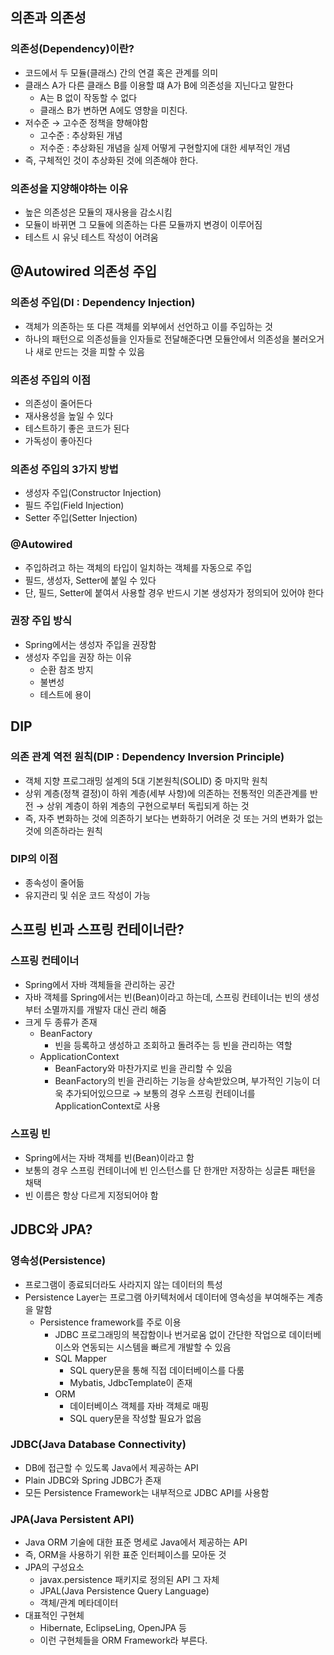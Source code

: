 ## 의존과 의존성

### 의존성(Dependency)이란?

- 코드에서 두 모듈(클래스) 간의 연결 혹은 관계를 의미
- 클래스 A가 다른 클래스 B를 이용할 떄 A가 B에 의존성을 지닌다고 말한다
    - A는 B 없이 작동할 수 없다
    - 클래스 B가 변하면 A에도 영향을 미친다.
- 저수준 → 고수준 정책을 향해야함
    - 고수준 : 추상화된 개념
    - 저수준 : 추상화된 개념을 실제 어떻게 구현할지에 대한 세부적인 개념
- 즉, 구체적인 것이 추상화된 것에 의존해야 한다.

### 의존성을 지양해야하는 이유

- 높은 의존성은 모듈의 재사용을 감소시킴
- 모듈이 바뀌면 그 모듈에 의존하는 다른 모듈까지 변경이 이루어짐
- 테스트 시 유닛 테스트 작성이 어려움

## @Autowired 의존성 주입

### 의존성 주입(DI : Dependency Injection)

- 객체가 의존하는 또 다른 객체를 외부에서 선언하고 이를 주입하는 것
- 하나의 패턴으로 의존성들을 인자들로 전달해준다면 모듈안에서 의존성을 불러오거나 새로 만드는 것을 피할 수 있음

### 의존성 주입의 이점

- 의존성이 줄어든다
- 재사용성을 높일 수 있다
- 테스트하기 좋은 코드가 된다
- 가독성이 좋아진다

### 의존성 주입의 3가지 방법

- 생성자 주입(Constructor Injection)
- 필드 주입(Field Injection)
- Setter 주입(Setter Injection)

### @Autowired

- 주입하려고 하는 객체의 타입이 일치하는 객체를 자동으로 주입
- 필드, 생성자, Setter에 붙일 수 있다
- 단, 필드, Setter에 붙여서 사용할 경우 반드시 기본 생성자가 정의되어 있어야 한다

### 권장 주입 방식

- Spring에서는 생성자 주입을 권장함
- 생성자 주입을 권장 하는 이유
    - 순환 참조 방지
    - 불변성
    - 테스트에 용이

## DIP

### 의존 관계 역전 원칙(DIP : Dependency Inversion Principle)

- 객체 지향 프로그래밍 설계의 5대 기본원칙(SOLID) 중 마지막 원칙
- 상위 계층(정책 결정)이 하위 계층(세부 사항)에 의존하는 전통적인 의존관계를 반전
→ 상위 계층이 하위 계층의 구현으로부터 독립되게 하는 것
- 즉, 자주 변화하는 것에 의존하기 보다는 변화하기 어려운 것 또는 거의 변화가 없는 것에 의존하라는 원칙

### DIP의 이점

- 종속성이 줄어듦
- 유지관리 및 쉬운 코드 작성이 가능

## 스프링 빈과 스프링 컨테이너란?

### 스프링 컨테이너

- Spring에서 자바 객체들을 관리하는 공간
- 자바 객체를 Spring에서는 빈(Bean)이라고 하는데, 스프링 컨테이너는 빈의 생성부터 소멸까지를 개발자 대신 관리 해줌
- 크게 두 종류가 존재
    - BeanFactory
        - 빈을 등록하고 생성하고 조회하고 돌려주는 등 빈을 관리하는 역할
    - ApplicationContext
        - BeanFactory와 마찬가지로 빈을 관리할 수 있음
        - BeanFactory의 빈을 관리하는 기능을 상속받았으며, 부가적인 기능이 더욱 추가되어있으므로 → 보통의 경우 스프링 컨테이너를 ApplicationContext로 사용

### 스프링 빈

- Spring에서는 자바 객체를 빈(Bean)이라고 함
- 보통의 경우 스프링 컨테이너에 빈 인스턴스를 단 한개만 저장하는 싱글톤 패턴을 채택
- 빈 이름은 항상 다르게 지정되어야 함

## JDBC와 JPA?

### 영속성(Persistence)

- 프로그램이 종료되더라도 사라지지 않는 데이터의 특성
- Persistence Layer는 프로그램 아키텍처에서 데이터에 영속성을 부여해주는 계층을 말함
    - Persistence framework를 주로 이용
        - JDBC 프로그래밍의 복잡함이나 번거로움 없이 간단한 작업으로 데이터베이스와 연동되는 시스템을 빠르게 개발할 수 있음
        - SQL Mapper
            - SQL query문을 통해 직접 데이터베이스를 다룸
            - Mybatis, JdbcTemplate이 존재
        - ORM
            - 데이터베이스 객체를 자바 객체로 매핑
            - SQL query문을 작성할 필요가 없음

### JDBC(Java Database Connectivity)

- DB에 접근할 수 있도록 Java에서 제공하는 API
- Plain JDBC와 Spring JDBC가 존재
- 모든 Persistence Framework는 내부적으로 JDBC API를 사용함

### JPA(Java Persistent API)

- Java ORM 기술에 대한 표준 명세로 Java에서 제공하는 API
- 즉, ORM을 사용하기 위한 표준 인터페이스를 모아둔 것
- JPA의 구성요소
    - javax.persistence 패키지로 정의된 API 그 자체
    - JPAL(Java Persistence Query Language)
    - 객체/관계 메타데이터
- 대표적인 구현체
    - Hibernate, EclipseLing, OpenJPA 등
    - 이런 구현체들을 ORM Framework라 부른다.
